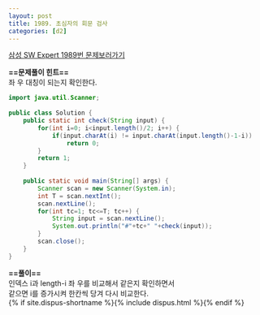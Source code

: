 ```yaml
---
layout: post
title: 1989. 초심자의 회문 검사
categories: [d2]
---
```

[삼성 SW Expert 1989번 문제보러가기](https://swexpertacademy.com/main/code/problem/problemDetail.do?contestProbId=AV5PyTLqAf4DFAUq&categoryId=AV5PyTLqAf4DFAUq&categoryType=CODE)

**==문제풀이 힌트==**<br>
좌 우 대칭이 되는지 확인한다.<br>

```java
import java.util.Scanner;
 
public class Solution {
    public static int check(String input) {
        for(int i=0; i<input.length()/2; i++) {
            if(input.charAt(i) != input.charAt(input.length()-1-i))
                return 0;
        }
        return 1;
    }
     
    public static void main(String[] args) {
        Scanner scan = new Scanner(System.in);
        int T = scan.nextInt();
        scan.nextLine();
        for(int tc=1; tc<=T; tc++) {
            String input = scan.nextLine();
            System.out.println("#"+tc+" "+check(input));
        }
        scan.close();
    }
}
```

**==풀이==**<br>
인덱스 i과 length-i 좌 우를 비교해서 같은지 확인하면서<br>
같으면 i를 증가시켜 한칸씩 당겨 다시 비교한다.<br>
{% if site.dispus-shortname %}{% include dispus.html %}{% endif %}